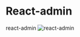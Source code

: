 # React-admin
react-admin
![react-admin](https://raw.githubusercontent.com/kothing/react-admin/master/screenshot.jpg "可选标题")
